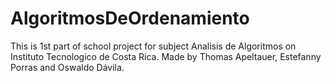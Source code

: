 AlgoritmosDeOrdenamiento
========================

This is 1st part of school project for subject Analisis de Algoritmos on Instituto Tecnologico de Costa Rica. Made by Thomas Apeltauer, Estefanny Porras and Oswaldo Dávila.

